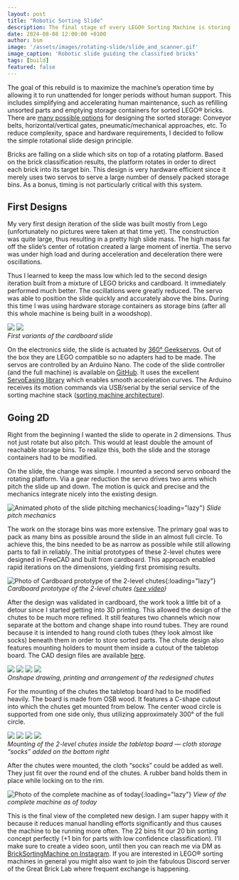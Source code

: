 ```yaml
---
layout: post
title: "Robotic Sorting Slide"
description: The final stage of every LEGO® Sorting Machine is storing the classified bricks in the corresponding bins. This article summarizes the current work-in-progress to completely rebuild the storage stage of my sorting machine.
date: 2024-08-08 12:00:00 +0100
author: bsm
image: '/assets/images/rotating-slide/slide_and_scanner.gif'
image_caption: 'Robotic slide guiding the classified bricks'
tags: [build]
featured: false
---
```

The goal of this rebuild is to maximize the machine’s operation time by allowing it to run unattended for longer periods without human support. This includes simplifying and accelerating human maintenance, such as refilling unsorted parts and emptying storage containers for sorted LEGO® bricks. There are [many possible options]({{site.baseurl}}/exploring-lego-sorting-machines-a-survey-of-designs) for designing the sorted storage: Conveyor belts, horizontal/vertical gates, pneumatic/mechanical approaches, etc. To reduce complexity, space and hardware requirements, I decided to follow the simple rotational slide design principle.

Bricks are falling on a slide which sits on top of a rotating platform. Based on the brick classification results, the platform rotates in order to direct each brick into its target bin. This design is very hardware efficient since it merely uses two servos to serve a large number of densely packed storage bins. As a bonus, timing is not particularly critical with this system.

## First Designs
My very first design iteration of the slide was built mostly from Lego (unfortunately no pictures were taken at that time yet). The construction was quite large, thus resulting in a pretty high slide mass. The high mass far off the slide’s center of rotation created a large moment of inertia. The servo was under high load and during acceleration and deceleration there were oscillations.

Thus I learned to keep the mass low which led to the second design iteration built from a mixture of LEGO bricks and cardboard. It immediately performed much better. The oscillations were greatly reduced. The servo was able to position the slide quickly and accurately above the bins. During this time I was using hardware storage containers as storage bins (after all this whole machine is being built in a woodshop).

<div class="gallery-box">
  <div class="gallery">
    <img src="{{site.baseurl}}/assets/images/rotating-slide/slide_side_view.webp" loading="lazy">
    <img src="{{site.baseurl}}/assets/images/rotating-slide/full_machine_first_version.webp" loading="lazy">
  </div>
  <em>First variants of the cardboard slide</em>
</div>

On the electronics side, the slide is actuated by [360° Geekservos](https://eckstein-shop.de/Keyestudio-2KG-Gray-Servo-270-33V-to-6V). Out of the box they are LEGO compatible so no adapters had to be made. The servos are controlled by an Arduino Nano. The code of the slide controller (and the full machine) is available on [GitHub](https://github.com/BrickSortingMachine/BrickSortingMachine-sorter). It uses the excellent [ServoEasing library](https://www.arduino.cc/reference/en/libraries/servoeasing) which enables smooth acceleration curves. The Arduino receives its motion commands via USB/serial by the serial service of the sorting machine stack ([sorting machine architecture]({{site.baseurl}}/system-architecture-of-the-lego-sorting-machine)).

## Going 2D
Right from the beginning I wanted the slide to operate in 2 dimensions. Thus not just rotate but also pitch. This would at least double the amount of reachable storage bins. To realize this, both the slide and the storage containers had to be modified.

On the slide, the change was simple. I mounted a second servo onboard the rotating platform. Via a gear reduction the servo drives two arms which pitch the slide up and down. The motion is quick and precise and the mechanics integrate nicely into the existing design.

![Animated photo of the slide pitching mechanics]({{site.baseurl}}/assets/images/rotating-slide/slide_pitch_mechanics_960x540.gif){:loading="lazy"}
*Slide pitch mechanics*

The work on the storage bins was more extensive. The primary goal was to pack as many bins as possible around the slide in an almost full circle. To achieve this, the bins needed to be as narrow as possible while still allowing parts to fall in reliably. The initial prototypes of these 2-level chutes were designed in FreeCAD and built from cardboard. This approach enabled rapid iterations on the dimensions, yielding first promising results.

![Photo of Cardboard prototype of the 2-level chutes]({{site.baseurl}}/assets/images/rotating-slide/cardboard_prototype.webp){:loading="lazy"}
*Cardboard prototype of the 2-level chutes ([see video](https://www.youtube.com/watch?v=7KCp_zvolrM))*

After the design was validated in cardboard, the work took a little bit of a detour since I started getting into 3D printing. This allowed the design of the chutes to be much more refined. It still features two channels which now separate at the bottom and change shape into round tubes. They are round because it is intended to hang round cloth tubes (they look almost like socks) beneath them in order to store sorted parts. The chute design also features mounting holders to mount them inside a cutout of the tabletop board. The CAD design files are available [here](https://cad.onshape.com/documents/f2c26ce89caaf473dfff022a/w/77e670c4a7d98f879599aa89/e/0598b82d782f27f539adf67f).

<div class="gallery-box">
  <div class="gallery">
    <img src="{{site.baseurl}}/assets/images/rotating-slide/cad.webp" loading="lazy">
    <img src="{{site.baseurl}}/assets/images/rotating-slide/print.webp" loading="lazy">
    <img src="{{site.baseurl}}/assets/images/rotating-slide/circle.webp" loading="lazy">
    <img src="{{site.baseurl}}/assets/images/rotating-slide/group.webp" loading="lazy">
  </div>
  <em>Onshape drawing, printing and arrangement of the redesigned chutes</em>
</div>

For the mounting of the chutes the tabletop board had to be modified heavily. The board is made from OSB wood. It features a C-shape cutout into which the chutes get mounted from below. The center wood circle is supported from one side only, thus utilizing approximately 300° of the full circle.

<div class="gallery-box">
  <div class="gallery">
    <img src="{{site.baseurl}}/assets/images/rotating-slide/garden.webp" loading="lazy">
    <img src="{{site.baseurl}}/assets/images/rotating-slide/construct.webp" loading="lazy">
    <img src="{{site.baseurl}}/assets/images/rotating-slide/chutes_side.webp" loading="lazy">
    <img src="{{site.baseurl}}/assets/images/rotating-slide/socks.webp" loading="lazy">
  </div>
  <em>Mounting of the 2-level chutes inside the tabletop board — cloth storage “socks” added on the bottom right</em>
</div>

After the chutes were mounted, the cloth “socks” could be added as well. They just fit over the round end of the chutes. A rubber band holds them in place while locking on to the rim.

![Photo of the complete machine as of today]({{site.baseurl}}/assets/images/rotating-slide/full_view.jpg){:loading="lazy"}
*View of the complete machine as of today*

This is the final view of the completed new design. I am super happy with it because it reduces manual handling efforts significantly and thus causes the machine to be running more often. The 22 bins fit our 20 bin sorting concept perfectly (+1 bin for parts with low confidence classification). I'll make sure to create a video soon, until then you can reach me via DM as [BrickSortingMachine on Instagram](https://www.instagram.com/bricksortingmachine/). If you are interested in LEGO® sorting machines in general you might also want to join the fabulous Discord server of the Great Brick Lab where frequent exchange is happening.
